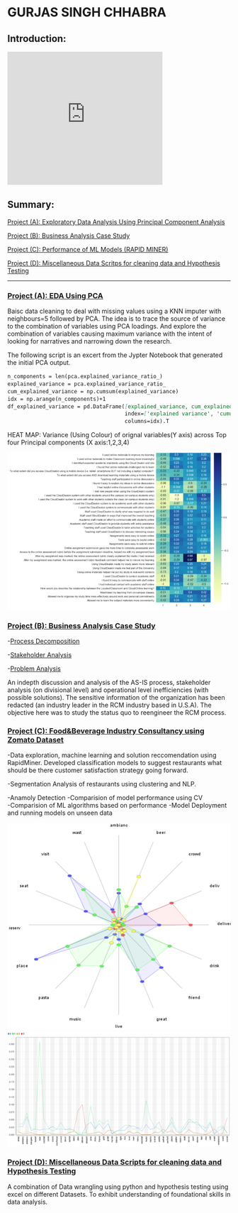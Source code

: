 # GURJAS SINGH CHHABRA

## Introduction:

<iframe width="350" height="300" src="https://www.youtube.com/embed/ZpKArwTGT2c" title="YouTube video player" frameborder="0" allow="accelerometer; autoplay; clipboard-write; encrypted-media; gyroscope; picture-in-picture" allowfullscreen></iframe>

## Summary:
[Project (A): Exploratory Data Analysis Using Principal Component Analysis](https://github.com/gurjaschhabra2324/PORTFOLIO/blob/main/Expploratory%20Data%20Analysis%20Using%20Principal%20Component%20Analysis/PCA%20for%20EDA.ipynb)

[Project (B): Business Analysis Case Study](https://github.com/gurjaschhabra2324/PORTFOLIO/tree/main/Documentation%20and%20Business%20Analysis)

[Project (C): Performance of ML Models (RAPID MINER)](https://github.com/gurjaschhabra2324/PORTFOLIO/blob/main/ML%20RAPIDMINER/Machine%20Learning.pdf)

[Project (D): Miscellaneous Data Scritps for cleaning data and Hypothesis Testing](https://view.officeapps.live.com/op/view.aspx?src=https%3A%2F%2Fraw.githubusercontent.com%2Fgurjaschhabra2324%2FPORTFOLIO%2Fmain%2FExcel%2520and%2520Python%2FStochastic%2520Decision%2520Modelling.pptx&wdOrigin=BROWSELINK)

_________________________________________________________________________________________________________________________________________________________



### [Project (A): EDA Using PCA](https://github.com/gurjaschhabra2324/PORTFOLIO/blob/main/Expploratory%20Data%20Analysis%20Using%20Principal%20Component%20Analysis/PCA%20for%20EDA.ipynb)

Baisc data cleaning to deal with missing values using a KNN imputer with neighbours=5 followed by PCA. The idea is to trace the source of variance to the combination of variables using PCA loadings. And explore the combination of variables causing maximum variance with the intent of looking for narratives and narrowing down the research. 

The following script is an excert from the Jypter Notebook that generated the initial PCA output.  

```markdown
n_components = len(pca.explained_variance_ratio_)
explained_variance = pca.explained_variance_ratio_
cum_explained_variance = np.cumsum(explained_variance)
idx = np.arange(n_components)+1
df_explained_variance = pd.DataFrame([explained_variance, cum_explained_variance], 
                                     index=['explained variance', 'cumulative'], 
                                     columns=idx).T
```
HEAT MAP: Variance (Using Colour) of orignal variables(Y axis) across Top four Principal components (X axis:1,2,3,4)

![](/images/015.JPG)


### [Project (B): Business Analysis Case Study](https://github.com/gurjaschhabra2324/PORTFOLIO/tree/main/Documentation%20and%20Business%20Analysis)
-[Process Decomposition](https://github.com/gurjaschhabra2324/PORTFOLIO/blob/main/Documentation%20and%20Business%20Analysis/(A.)%20PROCESS%20BREAKDOWN.pdf)

-[Stakeholder Analysis](https://github.com/gurjaschhabra2324/PORTFOLIO/blob/main/Documentation%20and%20Business%20Analysis/(B.)STAKEHOLDER%20ANALYSIS.pdf)

-[Problem Analysis](https://github.com/gurjaschhabra2324/PORTFOLIO/blob/main/Documentation%20and%20Business%20Analysis/(C.)OPTIMIZATION.pdf)

An indepth discussion and analysis of the AS-IS process, stakeholder analysis (on divisional level) and operational level inefficiencies (with possible solutions). The sensitive information of the organization has been redacted (an industry leader in the RCM industry based in U.S.A). The objective here was to study the status quo to reengineer the RCM process.

### [Project (C): Food&Beverage Industry Consultancy using Zomato Dataset](https://github.com/gurjaschhabra2324/PORTFOLIO/blob/main/ML%20RAPIDMINER/Machine%20Learning.pdf)

-Data exploration, machine learning and solution reccomendation using RapidMiner. Developed classification models to suggest restaurants what should be there customer satisfaction strategy going forward. 

-Segmentation Analysis of restaurants using clustering and NLP.

-Anamoly Detection
-Comparision of model performance using CV   
-Comparision of ML algorithms based on performance
-Model Deployment and running models on unseen data

![](https://github.com/gurjaschhabra2324/PORTFOLIO/blob/main/images/spider%20graph.jpg)
![](https://github.com/gurjaschhabra2324/PORTFOLIO/blob/main/images/words%20freq.jpg)


### [Project (D): Miscellaneous Data Scripts for cleaning data and Hypothesis Testing](https://view.officeapps.live.com/op/view.aspx?src=https%3A%2F%2Fraw.githubusercontent.com%2Fgurjaschhabra2324%2FPORTFOLIO%2Fmain%2FExcel%2520and%2520Python%2FStochastic%2520Decision%2520Modelling.pptx&wdOrigin=BROWSELINK)

A combination of Data wrangling using python and hypothesis testing using excel on different Datasets. To exhibit understanding of foundational skills in data analysis.
